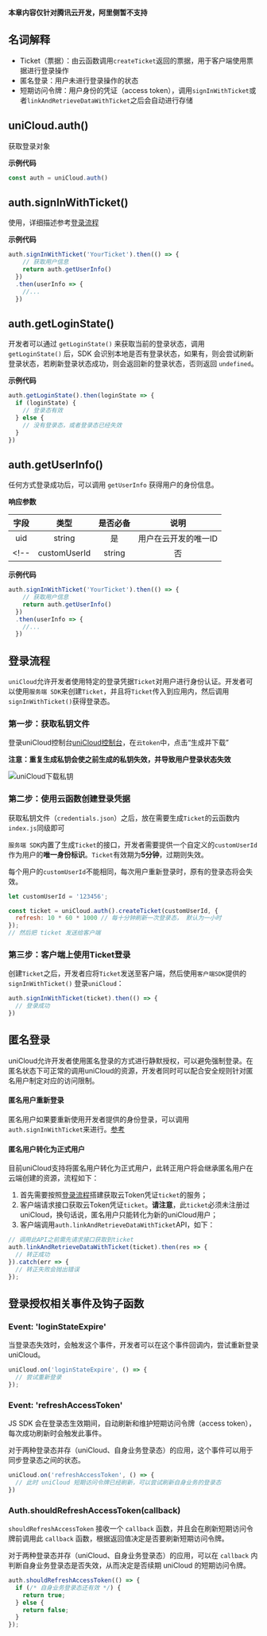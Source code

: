 **本章内容仅针对腾讯云开发，阿里侧暂不支持**

## 名词解释

- Ticket（票据）：由云函数调用`createTicket`返回的票据，用于客户端使用票据进行登录操作
- 匿名登录：用户未进行登录操作的状态
- 短期访问令牌：用户身份的凭证（access token），调用`signInWithTicket`或者`linkAndRetrieveDataWithTicket`之后会自动进行存储

## uniCloud.auth()

获取登录对象

**示例代码**

```js
const auth = uniCloud.auth()
```

<!-- ## auth.signInAnonymously()

进行匿名登录，详细描述参考[匿名登录](#匿名登录)

**示例代码**

```js
const auth = uniCloud.auth()
auth.signInAnonymously()
``` -->

<span id="signinwithticket"></span>
## auth.signInWithTicket()

使用，详细描述参考[登录流程](#cloudtoken)

**示例代码**

```js
auth.signInWithTicket('YourTicket').then(() => {
    // 获取用户信息
    return auth.getUserInfo()
  })
  .then(userInfo => {
    //...
  })
```

## auth.getLoginState()

开发者可以通过 `getLoginState()` 来获取当前的登录状态，调用 `getLoginState()` 后，SDK 会识别本地是否有登录状态，如果有，则会尝试刷新登录状态，若刷新登录状态成功，则会返回新的登录状态，否则返回 `undefined`。

**示例代码**

```js
auth.getLoginState().then(loginState => {
  if (loginState) {
    // 登录态有效
  } else {
    // 没有登录态，或者登录态已经失效
  }
})
```

## auth.getUserInfo()

任何方式登录成功后，可以调用 `getUserInfo` 获得用户的身份信息。

**响应参数**

|字段					|类型		|是否必备	|说明														|
|:-:					|:-:		|:-:			|:-:														|
|uid					|string	|是				|用户在云开发的唯一ID						|
<!-- |customUserId	|string	|否				|用户使用云Token传入的用户Id	| -->

**示例代码**

```js
auth.signInWithTicket('YourTicket').then(() => {
    // 获取用户信息
    return auth.getUserInfo()
  })
  .then(userInfo => {
    //...
  })
```

<span id="cloudtoken"></span>
## 登录流程

`uniCloud`允许开发者使用特定的登录凭据`Ticket`对用户进行身份认证。开发者可以使用`服务端 SDK`来创建`Ticket`，并且将`Ticket`传入到应用内，然后调用`signInWithTicket()`获得登录态。

### 第一步：获取私钥文件

登录uniCloud控制台[uniCloud控制台](http://unicloud.dcloud.net.cn/)，在`云token`中，点击“生成并下载”

**注意：重复生成私钥会使之前生成的私钥失效，并导致用户登录状态失效**

![uniCloud下载私钥](https://img.cdn.aliyun.dcloud.net.cn/uni-app/uniCloud/cloud-token-web.png)

### 第二步：使用云函数创建登录凭据

获取私钥文件（`credentials.json`）之后，放在需要生成`Ticket`的云函数内`index.js`同级即可

`服务端 SDK`内置了生成`Ticket`的接口，开发者需要提供一个自定义的`customUserId`作为用户的**唯一身份标识**。`Ticket`有效期为**5分钟**，过期则失效。

每个用户的`customUserId`不能相同，每次用户重新登录时，原有的登录态将会失效。

```js
let customUserId = '123456';

const ticket = uniCloud.auth().createTicket(customUserId, {
  refresh: 10 * 60 * 1000 // 每十分钟刷新一次登录态， 默认为一小时
});
// 然后把 ticket 发送给客户端
```

<!-- ### 在开发者服务器创建登录凭据

获取私钥文件之后，在服务端 SDK 初始化时，加入私钥文件的路径：

```js
// 开发者的服务端代码
// 初始化示例
const tcb = require('tcb-admin-node');

// 1. 直接使用下载的私钥文件
tcb.init({
  // ...
  spaceId: 'your-space-id',
  credentials: require('/path/to/your/tcb_custom_login.json')
});

// 2. 也可以直接传入私钥的内容
tcb.init({
  // ...
  spaceId: 'your-space-id',
  credentials: {
    private_key_id: 'xxxxxxxxxxxxx',
    private_key: 'xxxxxxxxxxx'
  }
});
``` -->

### 第三步：客户端上使用Ticket登录

创建`Ticket`之后，开发者应将`Ticket`发送至客户端，然后使用`客户端SDK`提供的 `signInWithTicket()` 登录`uniCloud`：

```js
auth.signInWithTicket(ticket).then(() => {
  // 登录成功
})
```


## 匿名登录
uniCloud允许开发者使用匿名登录的方式进行静默授权，可以避免强制登录。在匿名状态下可正常的调用uniCloud的资源，开发者同时可以配合安全规则针对匿名用户制定对应的访问限制。

#### 匿名用户重新登录

匿名用户如果要重新使用开发者提供的身份登录，可以调用`auth.signInWithTicket`来进行。[参考](#signinwithticket)

#### 匿名用户转化为正式用户
目前uniCloud支持将匿名用户转化为正式用户，此转正用户将会继承匿名用户在云端创建的资源，流程如下：
1. 首先需要按照[登录流程](#cloudtoken)搭建获取云Token凭证`ticket`的服务；
2. 客户端请求接口获取云Token凭证`ticket`。**请注意**，此`ticket`必须未注册过uniCloud，换句话说，匿名用户只能转化为新的uniCloud用户；
3. 客户端调用`auth.linkAndRetrieveDataWithTicket`API，如下：
```js
// 调用此API之前需先请求接口获取到ticket
auth.linkAndRetrieveDataWithTicket(ticket).then(res => {
  // 转正成功
}).catch(err => {
  // 转正失败会抛出错误
});
```

## 登录授权相关事件及钩子函数

### Event: 'loginStateExpire'

当登录态失效时，会触发这个事件，开发者可以在这个事件回调内，尝试重新登录 uniCloud。

```js
uniCloud.on('loginStateExpire', () => {
  // 尝试重新登录
});
```

### Event: 'refreshAccessToken'

JS SDK 会在登录态生效期间，自动刷新和维护短期访问令牌（access token），每次成功刷新时会触发此事件。

对于两种登录态并存（uniCloud、自身业务登录态）的应用，这个事件可以用于同步登录态之间的状态。

```js
uniCloud.on('refreshAccessToken', () => {
  // 此时 uniCloud 短期访问令牌已经刷新，可以尝试刷新自身业务的登录态
})
```

### Auth.shouldRefreshAccessToken(callback)

`shouldRefreshAccessToken` 接收一个 `callback` 函数，并且会在刷新短期访问令牌前调用此 `callback` 函数，根据返回值决定是否要刷新短期访问令牌。

对于两种登录态并存（uniCloud、自身业务登录态）的应用，可以在 `callback` 内判断自身业务登录态是否失效，从而决定是否续期 uniCloud 的短期访问令牌。

```js
auth.shouldRefreshAccessToken(() => {
  if (/* 自身业务登录态还有效 */) {
    return true;
  } else {
    return false;
  }
});
```

